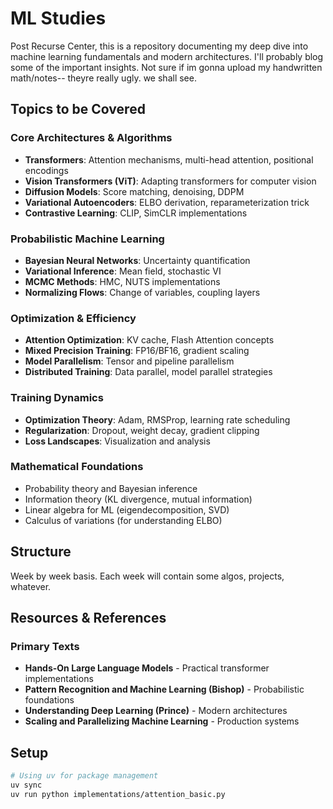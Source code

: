 # ML Studies

Post Recurse Center, this is a repository documenting my deep dive into machine learning fundamentals and modern architectures. I'll probably blog some of the important insights. Not sure if im gonna upload my handwritten math/notes-- theyre really ugly. we shall see.


## Topics to be Covered

### Core Architectures & Algorithms
- **Transformers**: Attention mechanisms, multi-head attention, positional encodings
- **Vision Transformers (ViT)**: Adapting transformers for computer vision
- **Diffusion Models**: Score matching, denoising, DDPM
- **Variational Autoencoders**: ELBO derivation, reparameterization trick
- **Contrastive Learning**: CLIP, SimCLR implementations

### Probabilistic Machine Learning
- **Bayesian Neural Networks**: Uncertainty quantification
- **Variational Inference**: Mean field, stochastic VI
- **MCMC Methods**: HMC, NUTS implementations
- **Normalizing Flows**: Change of variables, coupling layers

### Optimization & Efficiency
- **Attention Optimization**: KV cache, Flash Attention concepts
- **Mixed Precision Training**: FP16/BF16, gradient scaling
- **Model Parallelism**: Tensor and pipeline parallelism
- **Distributed Training**: Data parallel, model parallel strategies

### Training Dynamics
- **Optimization Theory**: Adam, RMSProp, learning rate scheduling
- **Regularization**: Dropout, weight decay, gradient clipping
- **Loss Landscapes**: Visualization and analysis

### Mathematical Foundations
- Probability theory and Bayesian inference
- Information theory (KL divergence, mutual information)
- Linear algebra for ML (eigendecomposition, SVD)
- Calculus of variations (for understanding ELBO)

## Structure

Week by week basis. Each week will contain some algos, projects, whatever.

## Resources & References

### Primary Texts
- **Hands-On Large Language Models** - Practical transformer implementations
- **Pattern Recognition and Machine Learning (Bishop)** - Probabilistic foundations
- **Understanding Deep Learning (Prince)** - Modern architectures
- **Scaling and Parallelizing Machine Learning** - Production systems

## Setup

```bash
# Using uv for package management
uv sync
uv run python implementations/attention_basic.py
```